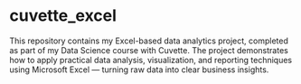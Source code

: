 # cuvette_excel
This repository contains my Excel-based data analytics project, completed as part of my Data Science course with Cuvette. The project demonstrates how to apply practical data analysis, visualization, and reporting techniques using Microsoft Excel — turning raw data into clear business insights.
